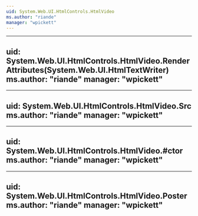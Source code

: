 ```yaml
---
uid: System.Web.UI.HtmlControls.HtmlVideo
ms.author: "riande"
manager: "wpickett"
---
```


---
uid: System.Web.UI.HtmlControls.HtmlVideo.RenderAttributes(System.Web.UI.HtmlTextWriter)
ms.author: "riande"
manager: "wpickett"
---

---
uid: System.Web.UI.HtmlControls.HtmlVideo.Src
ms.author: "riande"
manager: "wpickett"
---

---
uid: System.Web.UI.HtmlControls.HtmlVideo.#ctor
ms.author: "riande"
manager: "wpickett"
---

---
uid: System.Web.UI.HtmlControls.HtmlVideo.Poster
ms.author: "riande"
manager: "wpickett"
---
